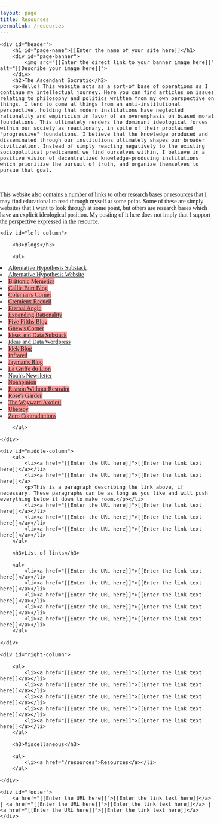 ```yaml
---
layout: page
title: Resources
permalink: /resources
---
```


<!DOCTYPE HTML PUBLIC "-//W3C//DTD HTML 4.01 Transitional//EN"
"http://www.w3.org/TR/html4/loose.dtd">
<html>
<head>
<meta http-equiv="Content-Type" content="text/html; charset=utf-8" >
<title>The Ascendant Socratic Blog</title>
<meta name="description" content="[[Enter your site description here]]" >
<meta name="keywords" content="[[Enter 5 to 10 keywords or phrases separated by commas]]" >
<style>
/*** reset ***/
html, body, div, span, h1, h2, h3, p, a, img, strong, ol, ul, li { margin: 0; padding: 0; border: 0; outline: 0; font-weight: inherit; font-style: inherit; font-size: 100%;	font-family: inherit; vertical-align: baseline; }

img {border: 0;}

/*** universal ***/

a {color: blue; font-weight: bold; line-height: 1.3em}
	a:hover {background: blue; color: white}

p {line-height: 1.3em}
	
ul, ol {margin: 0 40px 0 20px; list-style-type: none}
	ul li {margin: 0 0 0.8em; line-height: 1.3em}

h1 {margin: 10px auto; max-width: 1000px; font-size: 2.4em}
h3 {margin: 20px 40px 10px 20px; padding: 20px 0 0 0; border-top: 2px solid black; font-size: 1.6em}

/** main **/

body {font-size: 85%; font-family: Arial, Helvetica, sans-serif; line-height: 1; background-color: #FFFFE0}

#header {width: 100%; float: left; padding: 10px 0; text-align: center; border-bottom: 2px solid black}
	#header h1#page-name {margin: 0; font-size: 1px; text-indent: -9999px}
	#header h2 {max-width: 1000px; margin: 20px auto 0; padding: 10px 0 0 0; border-top: 2px solid black; font-size: 1.8em}
	#header p {margin: 0 auto 10px auto; padding: 20px 0 ;  max-width: 1000px; text-align: left}
		#header p img {float: left; margin: 0 8px 8px 0; max-width: 200px}
	#header span {max-width: 1000px; font-size: 1.2em; margin: 0 auto; padding: 10px 0 0 0; display: block; border-top: 2px solid black; font-weight: bold; text-align: center; clear: both}

#left-column, #middle-column, #right-column {float: left; margin: 20px 0; }	
#left-column {width: 33%}
#middle-column {width: 33%} 
#right-column {width: 33%}

#footer {width: 100%; float: left; padding: 20px 0; text-align: center; font-size: 0.9em;}
</style>
</head>

<body>

	<div id="header">
    	<h1 id="page-name">[[Enter the name of your site here]]</h1>
    	<div id="page-banner">
        	<img src="[[Enter the direct link to your banner image here]]" alt="[[Describe your image here]]">
        </div>
        <h2>The Ascendant Socratic</h2>
        <p>Hello! This website acts as a sort-of base of operations as I continue my intellectual journey. Here you can find articles on issues relating to philosophy and politics written from my own perspective on things. I tend to come at things from an anti-institutional perspective, holding that modern institutions have neglected rationality and empiricism in favor of an overemphasis on biased moral foundations. This ultimately renders the dominant ideological forces within our society as reactionary, in spite of their proclaimed "progressive" foundations. I believe that the knowledge produced and disseminated through our institutions ultimately shapes our broader civilization. Instead of simply reacting negatively to the existing sociopolitical predicament we find ourselves within, I believe in a positive vision of decentralized knowledge-producing institutions which prioritize the pursuit of truth, and organize themselves to pursue that goal.
</br></br>
This website also contains a number of links to other research bases or resources that I may find educational to read through myself at some point. Some of these are simply websites that I want to look through at some point, but others are research bases which have an explicit ideological position. My posting of it here does not imply that I support the perspective expressed in the resource.</p>
    </div>
    
    <div id="left-column">

        <h3>Blogs</h3>
        
        <ul>

<li><span style="color: #ff9b9b;"><a href="https://thealternativehypothesis.substack.com/archive">Alternative Hypothesis Substack</a></span></li>
<li><span style="color: #ff9b9b;"><a href="https://web.archive.org/web/20220531093112/https://thealternativehypothesis.org/index.php/about-the-alternative-hypothesis/">Alternative Hypothesis Website</a></span></li>
<li><span style="background-color: #ff9b9b;"><a href="https://brittonicmemetics.wordpress.com/">Brittonic Memetics</a></span></li>
<li><span style="background-color: #ff9b9b;"><a href="https://callieburt.org/">Callie Burt Blog</a></span></li>
<li><span style="background-color: #ff9b9b;"><a href="https://colemanhughes.substack.com/">Coleman's Corner</a></span></li>
<li><span style="background-color: #ff9b9b;"><a href="https://www.cremieux.xyz/">Cremieux Recueil</a></span></li>
<li><span style="background-color: #ff9b9b;"><a href="https://eternalanglo.com/">Eternal Anglo</a></span></li>
<li><span style="background-color: #ff9b9b;"><a href="https://expandingrationality.substack.com/">Expanding Rationality</a></span></li>
<li><span style="background-color: #ff9b9b;"><a href="https://fivefifthsblog.substack.com/">Five Fifths Blog</a></span></li>
<li><span style="background-color: #ff9b9b;"><a href="https://gnew.substack.com/archive">Gnew's Corner</a></span></li>
<li><span style="background-color: #ff9b9b;"><a href="https://seanlast.substack.com/archive">Ideas and Data Substack</a></span></li>
<li><a href="https://ideasanddata.wordpress.com/">Ideas and Data Wordpress</a></li>
<li><span style="background-color: #ff9b9b;"><a href="https://medium.com/@Idek">Idek Blog</a></span></li>
<li><span style="background-color: #ff9b9b;"><a href="https://substack.com/@infrared">Infrared</a></span></li>
<li><span style="background-color: #ff9b9b;"><a href="https://jaymans.wordpress.com/">Jayman's Blog</a></span></li>
<li><span style="background-color: #ff9b9b;"><a href="http://www.lagriffedulion.f2s.com/index.html">La Griffe du Lion</a></span></li>
<li><a href="https://noahcarl.substack.com/archive?sort=new">Noah's Newsletter</a></li>
<li><span style="background-color: #ff9b9b;"><a href="https://www.noahpinion.blog/archive">Noahpinion</a></span></li>
<li><span style="background-color: #ff9b9b;"><a href="https://reasonwithoutrestraint.com/">Reason Without Restraint</a></span></li>
<li><span style="background-color: #ff9b9b;"><a href="https://rosewrist.substack.com/">Rose's Garden</a></span></li>
<li><span style="background-color: #ff9b9b;"><a href="https://thewaywardaxolotl.blogspot.com/">The Wayward Axolotl</a></span></li>
<li><span style="background-color: #ff9b9b;"><a href="https://ubersoy.substack.com/">Ubersoy</a></span></li>
<li><span style="background-color: #ff9b9b;"><a href="https://zerocontradictions.net/">Zero Contradictions</a></span></li>

        </ul>
        
    </div>
    
    <div id="middle-column">
        <ul>   
			<li><a href="[[Enter the URL here]]">[[Enter the link text here]]</a></li>
			<li><a href="[[Enter the URL here]]">[[Enter the link text here]]</a>
			<p>This is a paragraph describing the link above, if necessary. These paragraphs can be as long as you like and will push everything below it down to make room.</p></li>
			<li><a href="[[Enter the URL here]]">[[Enter the link text here]]</a></li>
			<li><a href="[[Enter the URL here]]">[[Enter the link text here]]</a></li>
			<li><a href="[[Enter the URL here]]">[[Enter the link text here]]</a></li>
    	</ul>
        
        <h3>List of links</h3>

        <ul>
            <li><a href="[[Enter the URL here]]">[[Enter the link text here]]</a></li>
			<li><a href="[[Enter the URL here]]">[[Enter the link text here]]</a></li>
			<li><a href="[[Enter the URL here]]">[[Enter the link text here]]</a></li>
			<li><a href="[[Enter the URL here]]">[[Enter the link text here]]</a></li>
			<li><a href="[[Enter the URL here]]">[[Enter the link text here]]</a></li>
        </ul>

    </div>
    
    <div id="right-column">
    
    	<ul>    
            <li><a href="[[Enter the URL here]]">[[Enter the link text here]]</a></li>
			<li><a href="[[Enter the URL here]]">[[Enter the link text here]]</a></li>
			<li><a href="[[Enter the URL here]]">[[Enter the link text here]]</a></li>
			<li><a href="[[Enter the URL here]]">[[Enter the link text here]]</a></li>
			<li><a href="[[Enter the URL here]]">[[Enter the link text here]]</a></li>
        </ul>
        
        <h3>Miscellaneous</h3>

        <ul>
            <li><a href="/resources">Resources</a></li>
        </ul>

    </div>
    
    <div id="footer">
		<a href="[[Enter the URL here]]">[[Enter the link text here]]</a> | <a href="[[Enter the URL here]]">[[Enter the link text here]]</a> | <a href="[[Enter the URL here]]">[[Enter the link text here]]</a>
    </div>
    
</body>
</html>
